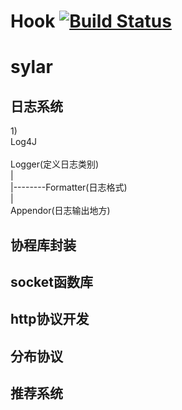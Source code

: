 # Hook [![Build Status](https://travis-ci.com/OneirdyniaYi/Hook.svg?branch=master)](https://travis-ci.com/OneirdyniaYi/Hook)
# sylar

## 日志系统
1)<br>
	Log4J<br>
<br>
	Logger(定义日志类别)	<br>
		|<br>
		|--------Formatter(日志格式)<br>
		|<br>
	Appendor(日志输出地方)<br>

## 协程库封装

## socket函数库

## http协议开发

## 分布协议

## 推荐系统
